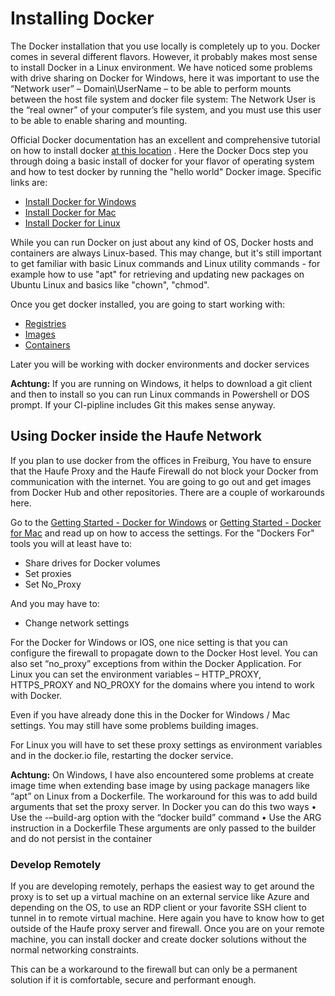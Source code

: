 # Installing Docker
The Docker installation that you use locally is completely up to you. Docker comes in several different flavors. However, it probably makes most sense to install Docker in a Linux environment. We have noticed some problems with drive sharing on Docker for Windows, here it was important to use the “Network user” – Domain\UserName – to be able to perform mounts between the host file system and docker file system: The Network User is the “real owner” of your computer’s file system, and you must use this user to be able to enable sharing and mounting. 

Official Docker documentation has an excellent and comprehensive tutorial on how to install docker [at this location](https://docs.docker.com/engine/getstarted/step_one/) . Here the Docker Docs step you through doing a basic install of docker for your flavor of operating system and how to test docker by running the "hello world" Docker image. Specific links are:
* [Install Docker for Windows](https://docs.docker.com/engine/installation/windows/)
* [Install Docker for Mac](https://docs.docker.com/engine/installation/mac/)
* [Install Docker for Linux](https://docs.docker.com/engine/installation/)

While you can run Docker on just about any kind of OS, Docker hosts and containers are always Linux-based. This may change, but it's still important to get familiar with basic Linux commands and Linux utility commands - for example how to use "apt" for retrieving and updating new packages on Ubuntu Linux and basics like "chown", "chmod".

Once you get docker installed, you are going to start working with: 
* [Registries](https://docs.docker.com/docker-hub/)
* [Images](https://docs.docker.com/engine/understanding-docker#docker-images)
* [Containers](https://docs.docker.com/engine/understanding-docker#docker-containers)

Later you will be working with docker environments and docker services

**Achtung:** If you are running on Windows, it helps to download a git client and then to install so you can run Linux commands in Powershell or DOS prompt. If your CI-pipline includes Git this makes sense anyway.

## Using Docker inside the Haufe Network
If you plan to use docker from the offices in Freiburg, You have to ensure that the Haufe Proxy and the Haufe Firewall do not block your Docker from communication with the internet. You are going to go out and get images from Docker Hub and other repositories. There are a couple of workarounds here. 

Go to the [Getting Started - Docker for Windows](https://docs.docker.com/docker-for-windows/) or [Getting Started - Docker for Mac](https://docs.docker.com/docker-for-mac/) and read up on how to access the settings. For the "Dockers For" tools you will at least have to:
* Share drives for Docker volumes
* Set proxies
* Set No_Proxy

And you may have to:
* Change network settings

For the Docker for Windows or IOS, one nice setting is that you can configure the firewall to propagate down to the Docker Host level. You can also set “no_proxy” exceptions from within the Docker Application. For Linux you can set the environment variables – HTTP_PROXY, HTTPS_PROXY and NO_PROXY for the domains where you intend to work with Docker. 

Even if you have already done this in the Docker for Windows / Mac settings. You may still have some problems building images. 

For Linux you will have to set these proxy settings as environment variables and in the docker.io file, restarting the docker service. 

**Achtung:** On Windows, I have also encountered some problems at create image time when extending base image by using package managers like “apt” on Linux from a Dockerfile. The workaround for this was to add build arguments that set the proxy server. In Docker you can do this two ways
•	Use the -–build-arg option with the “docker build” command
•	Use the ARG instruction in a Dockerfile
These arguments are only passed to the builder and do not persist in the container


### Develop Remotely

If you are developing remotely, perhaps the easiest way to get around the proxy is to set up a virtual machine on an external service like Azure and depending on the OS, to use an RDP client or your favorite SSH client to tunnel in to remote virtual machine. Here again you have to know how to get outside of the Haufe proxy server and firewall. Once you are on your remote machine, you can install docker and create docker solutions without the normal networking constraints. 

This can be a workaround to the firewall but can only be a permanent solution if it is comfortable, secure and performant enough. 












